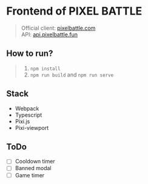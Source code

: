# Frontend of PIXEL BATTLE #
> Official client: [pixelbattle.com](https://pixelbattle.fun)  
> API: [api.pixelbattle.fun](https://api.pixelbattle.fun/api)  

## How to run? ##
> 1. `npm install`
> 2. `npm run build` and `npm run serve`

## Stack ##
* Webpack
* Typescript
* Pixi.js
* Pixi-viewport

## ToDo ##
- [ ] Cooldown timer
- [ ] Banned modal
- [ ] Game timer